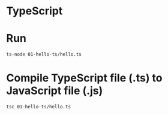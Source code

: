# TypeScript

# Run
```
ts-node 01-hello-ts/hello.ts
```

# Compile TypeScript file (.ts) to JavaScript file (.js)
```
tsc 01-hello-ts/hello.ts
```
